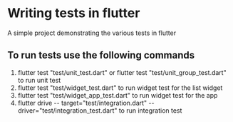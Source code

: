 # Writing tests in flutter

A simple project demonstrating the various tests in flutter  

## To run tests use the following commands

1. flutter test "test/unit_test.dart" or flutter test "test/unit_group_test.dart" to run unit test  
2. flutter test "test/widget_test.dart" to run widget test for the list widget  
3. flutter test "test/widget_app_test.dart" to run widget test for the app  
4. flutter drive -- target="test/integration.dart" --driver="test/integration_test.dart" to run integration test  
